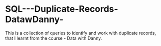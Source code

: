 # SQL---Duplicate-Records-DatawDanny-
This is a collection of queries to identify and work with duplicate records, that I learnt from the course - Data with Danny.
